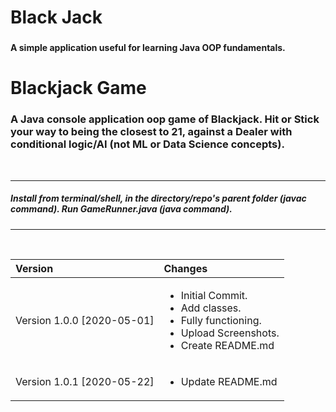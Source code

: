 # Black Jack

### 

#### A simple application useful for learning Java OOP fundamentals.

# Blackjack Game

### A Java console application oop game of Blackjack. Hit or Stick your way to being the closest to 21, against a Dealer with conditional logic/AI (not ML or Data Science concepts).

<br>

***

##### Install from terminal/shell, in the directory/repo's parent folder (javac command). Run GameRunner.java (java command).

***

<br><i>

|Version| Changes|
|:---|:---|
|Version 1.0.0 [2020-05-01]|<ul><li>Initial Commit.</li><li>Add classes.</li><li>Fully functioning.</li><li>Upload Screenshots.</li><li>Create README.md</li></ul>|
|Version 1.0.1 [2020-05-22]|<ul><li>Update README.md</li></ul>|